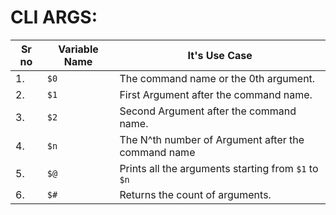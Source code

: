 # CLI ARGS: 

| Sr no | Variable Name | It's Use Case | 
|-------|---------------|---------------| 
| 1.    | `$0`          |  The command name or the 0th argument. | 
| 2.    | `$1`          | First Argument after the command name. | 
| 3.    | `$2`          | Second Argument after the command name.| 
| 4.    | `$n`          | The N^th number of Argument after the command name | 
| 5.    | `$@`          | Prints all the arguments starting from `$1` to `$n` | 
| 6.    | `$#`          | Returns the count of arguments.| 

